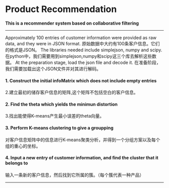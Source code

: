 # Product Recommendation
**This is a recommender system based on collaborative filtering**

---

Approximately 100 entries of customer information were provided as raw data, and they were in JSON format.
原始数据中大约有100条客户信息。它们的格式是JSON。
The libraries needed include simplejson, numpy and scipy.
在python中，我们需要用到simplejson,numpy和scipy这三个库去解析这些数据。
At the preparation stage, load the json file and decode it.
在准备阶段，我们需要加载出这个JSON文件并对其进行解码。

#### 1. Construct the initial infoMatrix which does not include empty entries
2.建立最初的储存客户信息的矩阵,这个矩阵不包括空白的客户信息。

#### 2. Find the theta which yields the minimun distortion
3.找出能使得K-means产生最小误差的theta向量。

#### 3. Perform K-means clustering to give a groupping
对客户信息矩阵中的信息进行K-means聚类分析，并得到一个分组方案以及每个组的重心的坐标。

#### 4. Input a new entry of customer information, and find the cluster that it belongs to
输入一条新的客户信息，然后找到它所属的簇。（每个簇代表一种产品）

***
